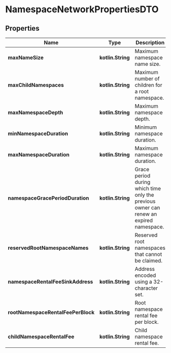 
# NamespaceNetworkPropertiesDTO

## Properties
Name | Type | Description | Notes
------------ | ------------- | ------------- | -------------
**maxNameSize** | **kotlin.String** | Maximum namespace name size. |  [optional]
**maxChildNamespaces** | **kotlin.String** | Maximum number of children for a root namespace. |  [optional]
**maxNamespaceDepth** | **kotlin.String** | Maximum namespace depth. |  [optional]
**minNamespaceDuration** | **kotlin.String** | Minimum namespace duration. |  [optional]
**maxNamespaceDuration** | **kotlin.String** | Maximum namespace duration. |  [optional]
**namespaceGracePeriodDuration** | **kotlin.String** | Grace period during which time only the previous owner can renew an expired namespace. |  [optional]
**reservedRootNamespaceNames** | **kotlin.String** | Reserved root namespaces that cannot be claimed. |  [optional]
**namespaceRentalFeeSinkAddress** | **kotlin.String** | Address encoded using a 32-character set. |  [optional]
**rootNamespaceRentalFeePerBlock** | **kotlin.String** | Root namespace rental fee per block. |  [optional]
**childNamespaceRentalFee** | **kotlin.String** | Child namespace rental fee. |  [optional]



